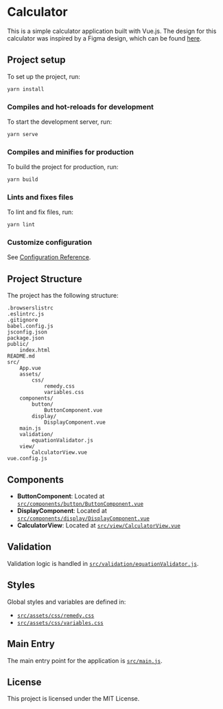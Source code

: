# Calculator

This is a simple calculator application built with Vue.js. The design for this calculator was inspired by a Figma design, which can be found [here](<https://www.figma.com/design/JvP7lLV3uAdBEOIsWlyU3I/Calculadora-%E2%80%A2-Desafio-05-(Community)?node-id=0-1&p=f&t=BrmY3ULgH4Ebwnln-0>).

## Project setup

To set up the project, run:

```sh
yarn install
```

### Compiles and hot-reloads for development

To start the development server, run:

```sh
yarn serve
```

### Compiles and minifies for production

To build the project for production, run:

```sh
yarn build
```

### Lints and fixes files

To lint and fix files, run:

```sh
yarn lint
```

### Customize configuration

See [Configuration Reference](https://cli.vuejs.org/config/).

## Project Structure

The project has the following structure:

```
.browserslistrc
.eslintrc.js
.gitignore
babel.config.js
jsconfig.json
package.json
public/
    index.html
README.md
src/
    App.vue
    assets/
        css/
            remedy.css
            variables.css
    components/
        button/
            ButtonComponent.vue
        display/
            DisplayComponent.vue
    main.js
    validation/
        equationValidator.js
    view/
        CalculatorView.vue
vue.config.js
```

## Components

-   **ButtonComponent**: Located at [`src/components/button/ButtonComponent.vue`](src/components/button/ButtonComponent.vue)
-   **DisplayComponent**: Located at [`src/components/display/DisplayComponent.vue`](src/components/display/DisplayComponent.vue)
-   **CalculatorView**: Located at [`src/view/CalculatorView.vue`](src/view/CalculatorView.vue)

## Validation

Validation logic is handled in [`src/validation/equationValidator.js`](src/validation/equationValidator.js).

## Styles

Global styles and variables are defined in:

-   [`src/assets/css/remedy.css`](src/assets/css/remedy.css)
-   [`src/assets/css/variables.css`](src/assets/css/variables.css)

## Main Entry

The main entry point for the application is [`src/main.js`](src/main.js).

## License

This project is licensed under the MIT License.
